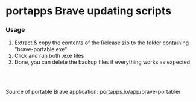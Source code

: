 # portapps Brave updating scripts

### Usage
1. Extract & copy the contents of the Release zip to the folder containing "brave-portable.exe"
2. Click and run both .exe files
3. Done, you can delete the backup files if everything works as expected

<br>
<br>

Source of portable Brave application:
portapps.io/app/brave-portable/
